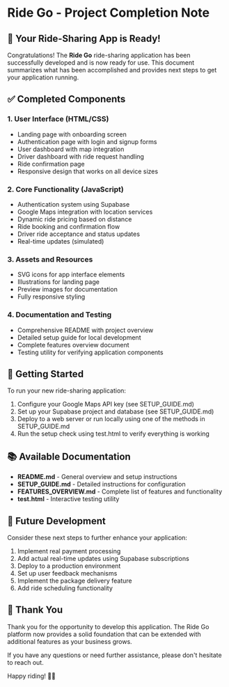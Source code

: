 # Ride Go - Project Completion Note

## 🎉 Your Ride-Sharing App is Ready!

Congratulations! The **Ride Go** ride-sharing application has been successfully developed and is now ready for use. This document summarizes what has been accomplished and provides next steps to get your application running.

## ✅ Completed Components

### 1. User Interface (HTML/CSS)
- Landing page with onboarding screen
- Authentication page with login and signup forms
- User dashboard with map integration
- Driver dashboard with ride request handling
- Ride confirmation page
- Responsive design that works on all device sizes

### 2. Core Functionality (JavaScript)
- Authentication system using Supabase
- Google Maps integration with location services
- Dynamic ride pricing based on distance
- Ride booking and confirmation flow
- Driver ride acceptance and status updates
- Real-time updates (simulated)

### 3. Assets and Resources
- SVG icons for app interface elements
- Illustrations for landing page
- Preview images for documentation
- Fully responsive styling

### 4. Documentation and Testing
- Comprehensive README with project overview
- Detailed setup guide for local development
- Complete features overview document
- Testing utility for verifying application components

## 🚀 Getting Started

To run your new ride-sharing application:

1. Configure your Google Maps API key (see SETUP_GUIDE.md)
2. Set up your Supabase project and database (see SETUP_GUIDE.md)
3. Deploy to a web server or run locally using one of the methods in SETUP_GUIDE.md
4. Run the setup check using test.html to verify everything is working

## 📚 Available Documentation

- **README.md** - General overview and setup instructions
- **SETUP_GUIDE.md** - Detailed instructions for configuration
- **FEATURES_OVERVIEW.md** - Complete list of features and functionality
- **test.html** - Interactive testing utility

## 🔮 Future Development

Consider these next steps to further enhance your application:

1. Implement real payment processing
2. Add actual real-time updates using Supabase subscriptions
3. Deploy to a production environment
4. Set up user feedback mechanisms
5. Implement the package delivery feature
6. Add ride scheduling functionality

## 🙏 Thank You

Thank you for the opportunity to develop this application. The Ride Go platform now provides a solid foundation that can be extended with additional features as your business grows.

If you have any questions or need further assistance, please don't hesitate to reach out.

Happy riding! 🚗💨 